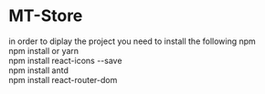 
# MT-Store

in order to diplay the project you need to install the following npm
<br>
npm install or yarn 
<br>
npm install react-icons --save
<br>
npm install antd
<br>
npm install react-router-dom
<br>
